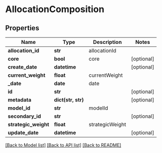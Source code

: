 # AllocationComposition

## Properties
Name | Type | Description | Notes
------------ | ------------- | ------------- | -------------
**allocation_id** | **str** | allocationId | 
**core** | **bool** | core | [optional] 
**create_date** | **datetime** |  | [optional] 
**current_weight** | **float** | currentWeight | 
**_date** | **date** | date | 
**id** | **str** |  | [optional] 
**metadata** | **dict(str, str)** |  | [optional] 
**model_id** | **str** | modelId | 
**secondary_id** | **str** |  | [optional] 
**strategic_weight** | **float** | strategicWeight | 
**update_date** | **datetime** |  | [optional] 

[[Back to Model list]](../README.md#documentation-for-models) [[Back to API list]](../README.md#documentation-for-api-endpoints) [[Back to README]](../README.md)


